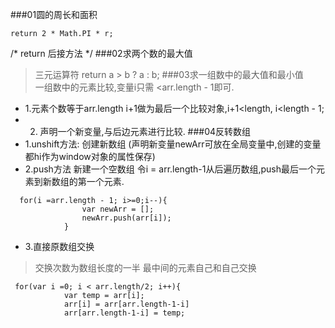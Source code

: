###01圆的周长和面积
```
return 2 * Math.PI * r;
```
/*  return 后接方法 */
###02求两个数的最大值
>三元运算符
return a > b ? a : b;
###03求一组数中的最大值和最小值  
>一组数中的元素比较,变量i只需 <arr.length - 1即可. 
- 1.元素个数等于arr.length
i+1做为最后一个比较对象,i+1<length,
i<length - 1;
- 2. 声明一个新变量,与后边元素进行比较.
###04反转数组
- 1.unshift方法:
   创建新数组
   (声明新变量newArr可放在全局变量中,创建的变量都hi作为window对象的属性保存)
- 2.push方法
   新建一个空数组
    令i = arr.length-1从后遍历数组,push最后一个元素到新数组的第一个元素.
```
  for(i =arr.length - 1; i>=0;i--){
                var newArr = [];
                newArr.push(arr[i]);
            }
```
- 3.直接原数组交换
>交换次数为数组长度的一半
最中间的元素自己和自己交换
```
 for(var i =0; i < arr.length/2; i++){
            var temp = arr[i];
            arr[i] = arr[arr.length-1-i]
            arr[arr.length-1-i] = temp;
```
